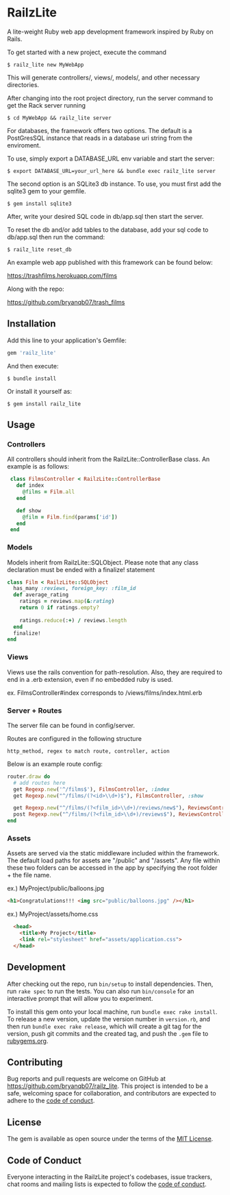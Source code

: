 # RailzLite

A lite-weight Ruby web app development framework inspired by Ruby on Rails.  

To get started with a new project, execute the command

```
$ railz_lite new MyWebApp
```

This will generate controllers/, views/, models/, and other necessary directories.

After changing into the root project directory, run the server command to get the Rack server running

```
$ cd MyWebApp && railz_lite server
```

For databases, the framework offers two options. The default is a PostGresSQL instance that reads in a database uri string from the enviroment.

To use, simply export a DATABASE_URL env variable and start the server:

```
$ export DATABASE_URL=your_url_here && bundle exec railz_lite server
```

The second option is an SQLite3 db instance. To use, you must first add the sqlite3 gem to your gemfile.

```
$ gem install sqlite3 
```

After, write your desired SQL code in db/app.sql then start the server.


To reset the db and/or add tables to the database, add your sql code to db/app.sql then run the command:
```
$ railz_lite reset_db
```

An example web app published with this framework can be found below:

https://trashfilms.herokuapp.com/films


Along with the repo:

https://github.com/bryanqb07/trash_films

## Installation

Add this line to your application's Gemfile:

```ruby
gem 'railz_lite'
```

And then execute:

    $ bundle install

Or install it yourself as:

    $ gem install railz_lite

## Usage

### Controllers

All controllers should inherit from the RailzLite::ControllerBase class. An example is as follows:

```ruby
 class FilmsController < RailzLite::ControllerBase
   def index
     @films = Film.all
   end

   def show
     @film = Film.find(params['id'])
   end
 end
```

### Models

Models inherit from RailzLite::SQLObject. Please note that any class declaration must be ended with a finalize! statement

```ruby
class Film < RailzLite::SQLObject
  has_many :reviews, foreign_key: :film_id
  def average_rating
    ratings = reviews.map(&:rating)
    return 0 if ratings.empty?
    
    ratings.reduce(:+) / reviews.length
  end
  finalize!
end
```

### Views 

Views use the rails convention for path-resolution. Also, they are required to end in a .erb extension, even if no embedded ruby is used.  

ex. FilmsController#index corresponds to /views/films/index.html.erb

### Server + Routes

The server file can be found in config/server. 

Routes are configured in the following structure 

```
http_method, regex to match route, controller, action
```

Below is an example route config:
```ruby
router.draw do
  # add routes here
  get Regexp.new('^/films$'), FilmsController, :index
  get Regexp.new("^/films/(?<id>\\d+)$"), FilmsController, :show

  get Regexp.new("^/films/(?<film_id>\\d+)/reviews/new$"), ReviewsController, :new
  post Regexp.new("^/films/(?<film_id>\\d+)/reviews$"), ReviewsController, :create
end
```

### Assets

Assets are served via the static middleware included within the framework. The default load paths for assets are "/public" and "/assets".
Any file within these two folders can be accessed in the app by specifying the root folder + the file name.

ex.) MyProject/public/balloons.jpg

```html
<h1>Congratulations!!! <img src="public/balloons.jpg" /></h1>
```

ex.) MyProject/assets/home.css

```html
  <head>
    <title>My Project</title>
    <link rel="stylesheet" href="assets/application.css">
  </head>
```

## Development

After checking out the repo, run `bin/setup` to install dependencies. Then, run `rake spec` to run the tests. You can also run `bin/console` for an interactive prompt that will allow you to experiment.

To install this gem onto your local machine, run `bundle exec rake install`. To release a new version, update the version number in `version.rb`, and then run `bundle exec rake release`, which will create a git tag for the version, push git commits and the created tag, and push the `.gem` file to [rubygems.org](https://rubygems.org).

## Contributing

Bug reports and pull requests are welcome on GitHub at https://github.com/bryanqb07/railz_lite. This project is intended to be a safe, welcoming space for collaboration, and contributors are expected to adhere to the [code of conduct](https://github.com/bryanqb07/railz_lite/blob/master/CODE_OF_CONDUCT.md).

## License

The gem is available as open source under the terms of the [MIT License](https://opensource.org/licenses/MIT).

## Code of Conduct

Everyone interacting in the RailzLite project's codebases, issue trackers, chat rooms and mailing lists is expected to follow the [code of conduct](https://github.com/bryanqb07/railz_lite/blob/master/CODE_OF_CONDUCT.md).
